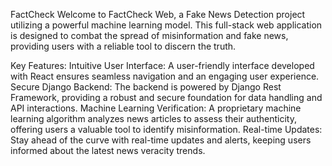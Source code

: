 FactCheck 
Welcome to FactCheck Web, a Fake News Detection project utilizing a powerful machine learning model. This full-stack web application is designed to combat the spread of misinformation and fake news, providing users with a reliable tool to discern the truth.

Key Features:
Intuitive User Interface: A user-friendly interface developed with React ensures seamless navigation and an engaging user experience.
Secure Django Backend: The backend is powered by Django Rest Framework, providing a robust and secure foundation for data handling and API interactions.
Machine Learning Verification: A proprietary machine learning algorithm analyzes news articles to assess their authenticity, offering users a valuable tool to identify misinformation.
Real-time Updates: Stay ahead of the curve with real-time updates and alerts, keeping users informed about the latest news veracity trends.
